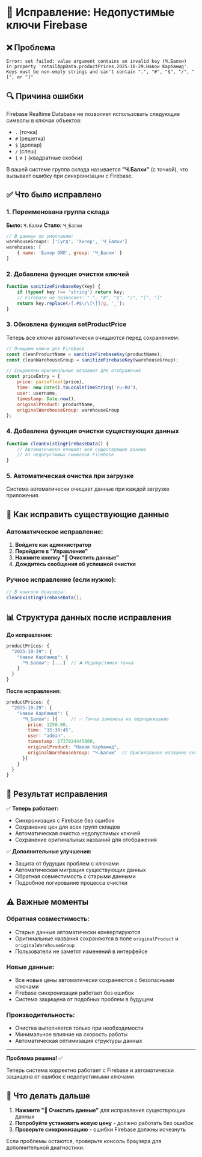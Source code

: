 # 🔧 Исправление: Недопустимые ключи Firebase

## ❌ Проблема
```
Error: set failed: value argument contains an invalid key (Ч.Балхи) 
in property 'retailAppData.productPrices.2025-10-29.Навои Карбамид'.  
Keys must be non-empty strings and can't contain ".", "#", "$", "/", "[", or "]"
```

## 🔍 Причина ошибки
Firebase Realtime Database не позволяет использовать следующие символы в ключах объектов:
- `.` (точка)
- `#` (решетка) 
- `$` (доллар)
- `/` (слеш)
- `[` и `]` (квадратные скобки)

В вашей системе группа склада называется **"Ч.Балхи"** (с точкой), что вызывает ошибку при синхронизации с Firebase.

## ✅ Что было исправлено

### 1. Переименована группа склада
**Было:** `Ч.Балхи`
**Стало:** `Ч_Балхи`

```javascript
// В данных по умолчанию:
warehouseGroups: ['Сугд', 'Хисор', 'Ч_Балхи']
warehouses: [
    { name: 'Бахор ОЙЛ', group: 'Ч_Балхи' }
]
```

### 2. Добавлена функция очистки ключей
```javascript
function sanitizeFirebaseKey(key) {
    if (typeof key !== 'string') return key;
    // Firebase не позволяет: ".", "#", "$", "/", "[", "]"
    return key.replace(/[.#$\/\[\]]/g, '_');
}
```

### 3. Обновлена функция setProductPrice
Теперь все ключи автоматически очищаются перед сохранением:
```javascript
// Очищаем ключи для Firebase
const cleanProductName = sanitizeFirebaseKey(productName);
const cleanWarehouseGroup = sanitizeFirebaseKey(warehouseGroup);

// Сохраняем оригинальные названия для отображения
const priceEntry = {
    price: parseFloat(price),
    time: new Date().toLocaleTimeString('ru-RU'),
    user: username,
    timestamp: Date.now(),
    originalProduct: productName,
    originalWarehouseGroup: warehouseGroup
};
```

### 4. Добавлена функция очистки существующих данных
```javascript
function cleanExistingFirebaseData() {
    // Автоматически очищает все существующие данные
    // от недопустимых символов Firebase
}
```

### 5. Автоматическая очистка при загрузке
Система автоматически очищает данные при каждой загрузке приложения.

## 🧪 Как исправить существующие данные

### Автоматическое исправление:
1. **Войдите как администратор**
2. **Перейдите в "Управление"**
3. **Нажмите кнопку "🧹 Очистить данные"**
4. **Дождитесь сообщения об успешной очистке**

### Ручное исправление (если нужно):
```javascript
// В консоли браузера:
cleanExistingFirebaseData();
```

## 📊 Структура данных после исправления

**До исправления:**
```javascript
productPrices: {
  "2025-10-29": {
    "Навои Карбамид": {
      "Ч.Балхи": [...]  // ❌ Недопустимая точка
    }
  }
}
```

**После исправления:**
```javascript
productPrices: {
  "2025-10-29": {
    "Навои Карбамид": {
      "Ч_Балхи": [{     // ✅ Точка заменена на подчеркивание
        price: 1250.00,
        time: "15:30:45",
        user: "admin",
        timestamp: 1737824445000,
        originalProduct: "Навои Карбамид",
        originalWarehouseGroup: "Ч.Балхи"  // Оригинальное название сохранено
      }]
    }
  }
}
```

## 🚀 Результат исправления

✅ **Теперь работает:**
- Синхронизация с Firebase без ошибок
- Сохранение цен для всех групп складов
- Автоматическая очистка недопустимых ключей
- Сохранение оригинальных названий для отображения

✅ **Дополнительные улучшения:**
- Защита от будущих проблем с ключами
- Автоматическая миграция существующих данных
- Обратная совместимость с старыми данными
- Подробное логирование процесса очистки

## ⚠️ Важные моменты

### Обратная совместимость:
- Старые данные автоматически конвертируются
- Оригинальные названия сохраняются в поле `originalProduct` и `originalWarehouseGroup`
- Пользователи не заметят изменений в интерфейсе

### Новые данные:
- Все новые цены автоматически сохраняются с безопасными ключами
- Firebase синхронизация работает без ошибок
- Система защищена от подобных проблем в будущем

### Производительность:
- Очистка выполняется только при необходимости
- Минимальное влияние на скорость работы
- Автоматическая оптимизация структуры данных

---

**Проблема решена!** ✅

Теперь система корректно работает с Firebase и автоматически защищена от ошибок с недопустимыми ключами.

## 🔄 Что делать дальше

1. **Нажмите "🧹 Очистить данные"** для исправления существующих данных
2. **Попробуйте установить новую цену** - должно работать без ошибок
3. **Проверьте синхронизацию** - ошибки Firebase должны исчезнуть

Если проблемы остаются, проверьте консоль браузера для дополнительной диагностики.